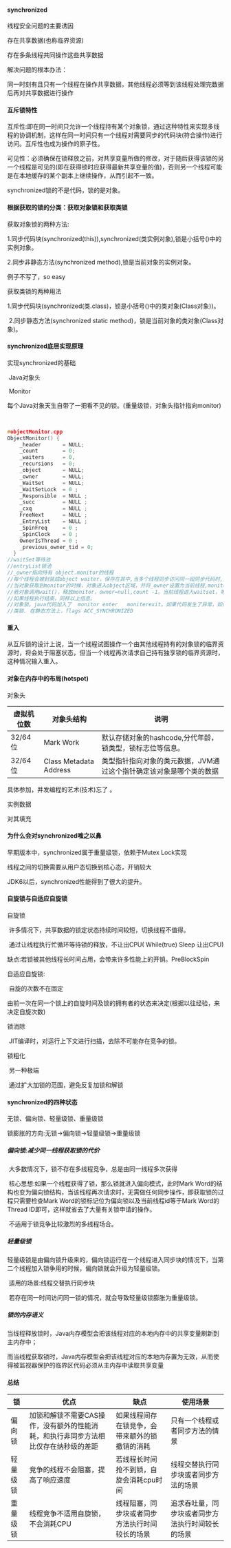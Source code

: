#### synchronized

线程安全问题的主要诱因

  存在共享数据(也称临界资源)

  存在多条线程共同操作这些共享数据

解决问题的根本办法：

  同一时刻有且只有一个线程在操作共享数据，其他线程必须等到该线程处理完数据后再对共享数据进行操作

#### 互斥锁特性

   互斥性:即在同一时间只允许一个线程持有某个对象锁，通过这种特性来实现多线程的协调机制，这样在同一时间只有一个线程对需要同步的代码块(符合操作)进行访问。互斥性也成为操作的原子性。

   可见性：必须确保在锁释放之前，对共享变量所做的修改，对于随后获得该锁的另一个线程是可见的(即在获得锁时应获得最新共享变量的值)，否则另一个线程可能是在本地缓存的某个副本上继续操作，从而引起不一致。

   synchronized锁的不是代码，锁的是对象。

#### 根据获取的锁的分类：获取对象锁和获取类锁

   获取对象锁的两种方法:

   1.同步代码块(synchronized(this)),synchronized(类实例对象),锁是小括号()中的实例对象。

   2.同步非静态方法(synchronized method),锁是当前对象的实例对象。

   例子不写了，so easy

  获取类锁的两种用法

​    1.同步代码块(synchronized(类.class)，锁是小括号()中的类对象(Class对象))。

​    2.同步静态方法(synchronized static method)，锁是当前对象的类对象(Class对象)。

#### synchronized底层实现原理

   实现synchronized的基础

​      Java对象头

​      Monitor

​         每个Java对象天生自带了一把看不见的锁。(重量级锁，对象头指针指向monitor)

​         

```c++
#objectMonitor.cpp
ObjectMonitor() {
    _header       = NULL;
    _count        = 0;
    _waiters      = 0,
    _recursions   = 0;
    _object       = NULL;
    _owner        = NULL;
    _WaitSet      = NULL;
    _WaitSetLock  = 0 ;
    _Responsible  = NULL ;
    _succ         = NULL ;
    _cxq          = NULL ;
    FreeNext      = NULL ;
    _EntryList    = NULL ;
    _SpinFreq     = 0 ;
    _SpinClock    = 0 ;
    OwnerIsThread = 0 ;
    _previous_owner_tid = 0;
  }
//waitSet等待池
//entryList锁池 
//_owner指向持有 object.monitor的线程
//每个线程会被封装成object waiter，保存在其中,当多个线程同步访问同一段同步代码时,先进入entryList
//当对象获取到monitor的时候，对象进入object区域，并将_owner设置为当前线程,monitor中的计数器count加1
//若对象调用wait()，释放monitor，owner=null,count -1。当前线程进入waitset，等待被唤醒
//如果线程执行结束，同样以上信息。
//对象锁。java代码加入了  monitor enter   moniterexit。如果代码发生了异常，如何释放锁？虚拟机自动加上异常处理。处理锁的释放
//类锁. 在静态方法上，flags ACC_SYNCHRONIZED
```

#### 重入

​        从互斥锁的设计上说，当一个线程试图操作一个由其他线程持有的对象锁的临界资源时，将会处于阻塞状态，但当一个线程再次请求自己持有独享锁的临界资源时，这种情况输入重入。



#### 对象在内存中的布局(hotspot)

   对象头

   

| 虚拟机位数 | 对象头结构             | 说明                                                         |
| ---------- | ---------------------- | ------------------------------------------------------------ |
| 32/64位    | Mark Work              | 默认存储对象的hashcode,分代年龄，锁类型，锁标志位等信息。    |
| 32/64位    | Class Metadata Address | 类型指针指向对象的类元数据，JVM通过这个指针确定该对象是哪个类的数据 |

 具体参加，并发编程的艺术(技术)忘了 。



   实例数据

   对其填充

#### 为什么会对synchronized嗤之以鼻

   早期版本中，synchronized属于重量级锁，依赖于Mutex Lock实现

   线程之间的切换需要从用户态切换到核心态，开销较大

   JDK6以后，synchronized性能得到了很大的提升。

#### 自旋锁与自适应自旋锁

  自旋锁

​      许多情况下，共享数据的锁定状态持续时间较短，切换线程不值得。

​      通过让线程执行忙循环等待锁的释放，不让出CPU( While(true)    Sleep 让出CPU)

​      缺点:若锁被其他线程长时间占用，会带来许多性能上的开销。PreBlockSpin

  自适应自旋锁:

​     自旋的次数不在固定

​     由前一次在同一个锁上的自旋时间及锁的拥有者的状态来决定(根据以往经验，来决定自旋次数)

  锁消除

​     JIT编译时，对运行上下文进行扫描，去除不可能存在竞争的锁。

  锁粗化

​    另一种极端

​    通过扩大加锁的范围，避免反复加锁和解锁

####  synchronized的四种状态

   无锁、偏向锁、轻量级锁、重量级锁

   锁膨胀的方向:无锁->偏向锁->轻量级锁->重量级锁

#####    偏向锁:减少同一线程获取锁的代价

​       大多数情况下，锁不存在多线程竞争，总是由同一线程多次获得

​       核心思想:如果一个线程获得了锁，那么锁就进入偏向模式，此时Mark Word的结构也变为偏向锁结构，当该线程再次请求时，无需做任何同步操作，即获取锁的过程只需要检查Mark Word的锁标记位为偏向锁以及当前线程id等于Mark Word的Thread ID即可，这样就省去了大量有关锁申请的操作。

​      不适用于锁竞争比较激烈的多线程场合。

#####    轻量级锁

​      轻量级锁是由偏向锁升级来的，偏向锁运行在一个线程进入同步块的情况下，当第二个线程加入锁争用的时候，偏向锁就会升级为轻量级锁。

​      适用的场景:线程交替执行同步块

​      若存在同一时间访问同一锁的情况，就会导致轻量级锁膨胀为重量级锁。

#####   锁的内存语义

​      当线程释放锁时，Java内存模型会把该线程对应的本地内存中的共享变量刷新到主内存中；

​      而当线程获取锁时，Java内存模型会把该线程对应的本地内存置为无效，从而使得被监视器保护的临界区代码必须从主内存中读取共享变量

#### 总结

| 锁       | 优点                                                         | 缺点                                           | 使用场景                                         |
| -------- | ------------------------------------------------------------ | ---------------------------------------------- | ------------------------------------------------ |
| 偏向锁   | 加锁和解锁不需要CAS操作，没有额外的性能消耗，和执行非同步方法相比仅存在纳秒级的差距 | 如果线程间存在锁竞争，会带来额外的锁撤销的消耗 | 只有一个线程或者同步方法的情景                   |
| 轻量级锁 | 竞争的线程不会阻塞，提高了响应速度                           | 若线程长时间抢不到锁，自旋会消耗cpu时间        | 线程交替执行同步块或者同步方法的场景             |
| 重量级锁 | 线程竞争不适用自旋锁，不会消耗CPU                            | 线程阻塞，同步块或者同步方法执行时间较长的场景 | 追求吞吐量，同步块或者同步方法执行时间较长的场景 |









​     

